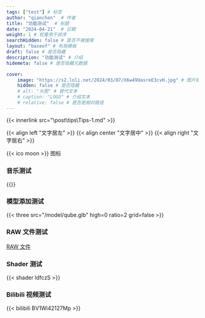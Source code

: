 ```yaml
---
tags: ["test"] # 标签
author: "qianchen"  # 作者
title: "功能测试"  # 标题
date: "2024-04-21"  # 日期
weight: 1 # 权重用于排序
searchHidden: false # 是否不被搜索
layout: "baseof" # 布局模板
draft: false # 是否隐藏
description: "功能测试" # 介绍
hidemeta: false # 是否隐藏元数据

cover:
    image: "https://s2.loli.net/2024/03/07/X6w49UasreE3cvH.jpg" # 图片链接
    hidden: false # 是否隐藏
    # alt: "头图" # 替代文本
    # caption: "LOGO" # 介绍文本
    # relative: false # 是否是相对路径
---
```

{{< innerlink src="\post\tips\Tips-1.md" >}} 

{{< align left "文字居左" >}}
{{< align center "文字居中" >}}
{{< align right "文字居右" >}}

{{< ico moon >}} 图标

### 音乐测试
{{<aplayer server="netease" type="playlist" id="2503443186">}}
<!-- {{< music 2503443186 >}} -->
### 模型添加测试
<!-- {{< three  src="https://github.com/Az-qianchen/announcement/raw/main/godot_doll.glb" ratio=2 grid=false >}} -->
{{< three  src="/model/qube.glb"  high=0  ratio=2 grid=false >}}
### RAW 文件测试
[RAW 文件](/txt/test.txt)
### Shader 测试
{{< shader ldfczS >}}
### Bilibili 视频测试
{{< bilibili BV1Wi42127Mp >}}